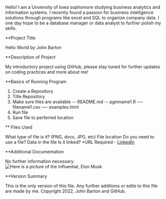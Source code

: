 Hello! I am a Unviersity of Iowa sophomore studying business analytics and information systems. I recently found a passion for business intelligence solutions through programs like excel and SQL to organize company data. I one day hope to be a database manager or data analyst to further polish my skills.

**Project Title 

Hello World by John Barton

**Description of Project

My introductory project using GitHub, please stay tuned for further updates on coding practices and more about me!

**Basics of Running Program

1. Create a Repository
2. Title Repository 
3. Make sure files are available
  -- README.md
  -- pgmname1.R
  ── filename1.csv
  ── examples.html
4. Run file
5. Save file to perferred location

** Files Used

What type of file is it? (PNG, docx, JPG, etc)
File location
Do you need to use a file?
Data in the file
Is it linked? *URL Required - [LinkedIn](https://www.linkedin.com/in/johnmbarton/)

**Additional Documentation

No further information necessary. ![Here is a picture of the influential, Elon Musk](https://www.google.com/imgres?imgurl=https%3A%2F%2Fupload.wikimedia.org%2Fwikipedia%2Fcommons%2F3%2F34%2FElon_Musk_Royal_Society_%2528crop2%2529.jpg&imgrefurl=https%3A%2F%2Fen.wikipedia.org%2Fwiki%2FElon_Musk&tbnid=W9EFT9JAfbXwaM&vet=12ahUKEwi4kf3J86r2AhVFrmoFHeXnCo4QMygAegUIARDWAQ..i&docid=cElLiMk8T9O8LM&w=461&h=606&q=elon%20musk&ved=2ahUKEwi4kf3J86r2AhVFrmoFHeXnCo4QMygAegUIARDWAQ)

**Version Summary

This is the only version of this file. Any further additions or edits to this file are made by me. Copyright 2022, John Barton and GitHub.
